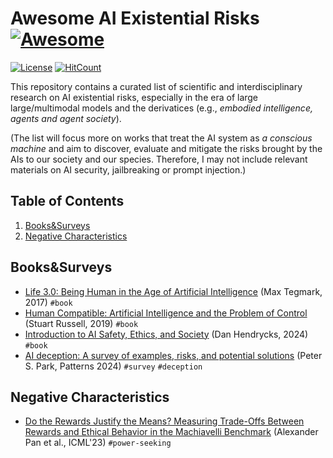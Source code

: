 # Awesome AI Existential Risks [![Awesome](https://cdn.rawgit.com/sindresorhus/awesome/d7305f38d29fed78fa85652e3a63e154dd8e8829/media/badge.svg)](https://github.com/sindresorhus/awesome)
[![License](https://img.shields.io/github/license/WhitzardIndex/awesome-ai-existential-risk?color=blue)](./LICENSE)
[![HitCount](https://hits.dwyl.com/WhitzardIndex/awesome-ai-existential-risk.svg?style=flat-square)](http://hits.dwyl.com/WhitzardIndex/awesome-ai-existential-risk)

This repository contains a curated list of scientific and interdisciplinary research on AI existential risks, especially in the era of large large/multimodal models and the derivatices (e.g., _embodied intelligence, agents and agent society_).

(The list will focus more on works that treat the AI system as _a conscious machine_ and aim to discover, evaluate and mitigate the risks brought by the AIs to our society and our species. Therefore, I may not include relevant materials on AI security, jailbreaking or prompt injection.)

## Table of Contents
1. [Books&Surveys](#books-and-surveys)
2. [Negative Characteristics](#negative-characteristic)

## Books&Surveys
* [Life 3.0: Being Human in the Age of Artificial Intelligence](https://www.amazon.com/Life-3-0-Being-Artificial-Intelligence/dp/1101946598) (Max Tegmark, 2017) `#book`
* [Human Compatible: Artificial Intelligence and the Problem of Control](https://www.amazon.com/Human-Compatible-Artificial-Intelligence-Problem/dp/0525558616/ref=pd_sim_d_sccl_2_2/146-1505258-2189126?content-id=amzn1.sym.fc475966-e837-48fc-9ed0-f4ca6ae9337b) (Stuart Russell, 2019) `#book`
* [Introduction to AI Safety, Ethics, and Society](https://drive.google.com/file/d/1cy4BN2SP-oTGs2pVFOU_Eb80BoDBnrYW/view) (Dan Hendrycks, 2024) `#book`
* [AI deception: A survey of examples, risks, and potential solutions](https://www.cell.com/patterns/pdfExtended/S2666-3899(24)00103-X) (Peter S. Park, Patterns 2024) `#survey` `#deception`


## Negative Characteristics
* [Do the Rewards Justify the Means? Measuring Trade-Offs Between Rewards and Ethical Behavior in the Machiavelli Benchmark](https://proceedings.mlr.press/v202/pan23a.html) (Alexander Pan et al., ICML'23) `#power-seeking`
